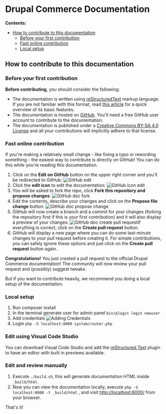 # Drupal Commerce Documentation

**Contents:**
- [How to contribute to this documentation](#how-to-contribute-to-this-documentation)
  - [Before your first contribution](#before-your-first-contribution)
  - [Fast online contribution](#fast-online-contribution)
  - [Local setup](#local-setup)

## How to contribute to this documentation

### Before your first contribution

**Before contributing**, you should consider the following:
- The documentation is written using [reStructuredText](http://docutils.sourceforge.net/rst.html) markup language. If you are not familiar with this format, read [this article](https://symfony.com/doc/current/contributing/documentation/format.html) for a quick overview of its basic features.
- The documentation is hosted on [GitHub](https://github.com). You'll need a free GitHub user account to contribute to the documentation.
- The documentation is published under a [Creative Commons BY-SA 4.0 License](https://github.com/drupalcommerce/commerce-docs/blob/master/LICENSE) and all your contributions will implicitly adhere to that license.

### Fast online contribution

If you're making a relatively small change - like fixing a typo or rewording something - the easiest way to contribute is directly on GitHub! You can do this while you're reading this documentation.

1. Click on the **Edit on GitHub** button on the upper right corner and you'll be redirected to GitHub: ![GitHub edit](./images/contributing/github-edit.png)
2. Click the **edit icon** to edit the documentation: ![GitHub icon edit](./images/contributing/github-doc-icon-edit.png)
3. You will be asked to fork the repo, click **Fork this repository and propose changes**: ![GitHub doc fork](./images/contributing/github-doc-fork.png)
4. Edit the contents, describe your changes and click on the **Propose file change** button: ![GitHub doc propose change](./images/contributing/github-doc-propose-change.png)
5. GitHub will now create a branch and a commit for your changes (forking the repository first if this is your first contribution) and it will also display a preview of your changes: ![GitHub doc create pull request](./images/contributing/github-doc-create-pr.png)If everything is correct, click on the **Create pull request** button.
6. GitHub will display a new page where you can do some last-minute changes to your pull request before creating it. For simple contributions, you can safely ignore these options and just click on the **Create pull request** button again.

**Congratulations!** You just created a pull request to the official Drupal Commerce documentation! The community will now review your pull request and (possibly) suggest tweaks.

But if you want to contribute heavily, we recommend you doing a local setup of the documentation.

### Local setup
1. Run composer install 
7. In the terminal generate user for admin panel `bin/plugin login newuser`
8. Add credentials 
![Adding Credentials](admin_grav.png)
9. Login `php -S localhost:8000 system/router.php`

### Edit using Visual Code Studio
You can download Visual Code Studio and add the [reStructured Text](https://marketplace.visualstudio.com/items?itemName=lextudio.restructuredtext) plugin to have an editor with built in previews available.

### Edit and review manually
1. Execute `./build.sh`, this will generate documentation HTML inside `_build/html`.
2. Now you can view the documentation locally, execute `php -S localhost:8000 -t _build/html` , and visit [http://localhost:8000/](http://localhost:8000/) from your browser.

That's it!
